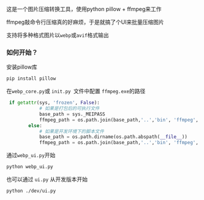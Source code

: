 这是一个图片压缩转换工具，使用python pillow + ffmpeg来工作 

ffmpeg敲命令行压缩真的好麻烦，于是就搞了个UI来批量压缩图片

支持将多种格式图片以`webp`或`avif`格式输出

### 如何开始？

安装pillow库
```bash
pip install pillow
```

在`webp_core.py`或 `init.py `文件中配置 `ffmpeg.exe`的路径

```python
 if getattr(sys, 'frozen', False):
            # 如果是打包后的可执行文件
            base_path = sys._MEIPASS
            ffmpeg_path = os.path.join(base_path,'..','bin', 'ffmpeg', 'bin', 'ffmpeg.exe')    
        else:
            # 如果是开发环境下的脚本文件
            base_path = os.path.dirname(os.path.abspath(__file__))
            ffmpeg_path = os.path.join(base_path,'..','bin', 'ffmpeg', 'bin', 'ffmpeg.exe')    

```
通过`webp_ui.py`开始

```bash
python webp_ui.py
```
也可以通过 `ui.py` 从开发版本开始

```bash
python ./dev/ui.py
```
